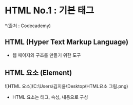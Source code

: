 # HTML No.1 : 기본 태그 
*(출처 : Codecademy)

## HTML (Hyper Text Markup Language)
- 웹 페이지와 구조를 만들기 위한 도구

## HTML 요소 (Element)
![HTML 요소](C:\Users\김지윤\Desktop\HTML요소 그림.png)
- HTML 요소는 태그, 속성, 내용으로 구성
